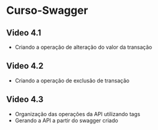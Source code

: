 # Curso-Swagger

## Video 4.1
- Criando a operação de alteração do valor da transação

## Video 4.2
- Criando a operação de exclusão de transação

## Video 4.3
- Organização das operações da API utilizando tags
- Gerando a API a partir do swagger criado
